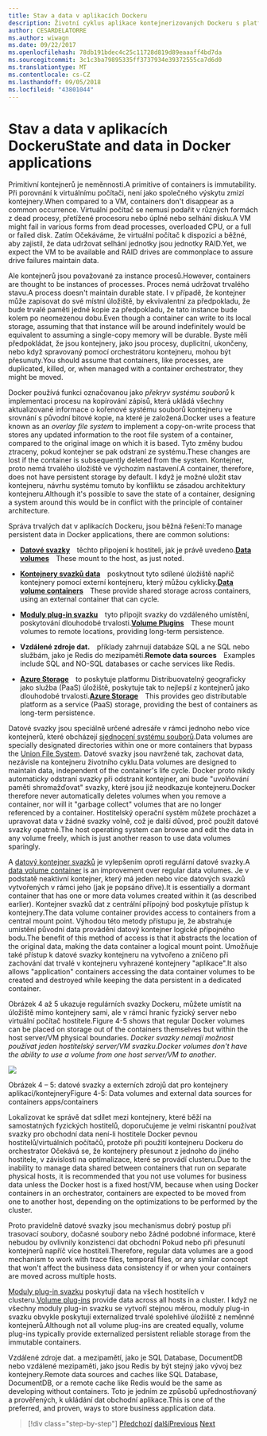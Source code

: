 ```yaml
---
title: Stav a data v aplikacích Dockeru
description: Životní cyklus aplikace kontejnerizovaných Dockeru s platformou a nástroji Microsoft
author: CESARDELATORRE
ms.author: wiwagn
ms.date: 09/22/2017
ms.openlocfilehash: 78db191bdec4c25c11728d819d89eaaaff4bd7da
ms.sourcegitcommit: 3c1c3ba79895335ff3737934e39372555ca7d6d0
ms.translationtype: MT
ms.contentlocale: cs-CZ
ms.lasthandoff: 09/05/2018
ms.locfileid: "43801044"
---
```

# <a name="state-and-data-in-docker-applications"></a><span data-ttu-id="1892d-103">Stav a data v aplikacích Dockeru</span><span class="sxs-lookup"><span data-stu-id="1892d-103">State and data in Docker applications</span></span>

<span data-ttu-id="1892d-104">Primitivní kontejnerů je neměnnosti.</span><span class="sxs-lookup"><span data-stu-id="1892d-104">A primitive of containers is immutability.</span></span> <span data-ttu-id="1892d-105">Při porovnání k virtuálnímu počítači, není jako společného výskytu zmizí kontejnery.</span><span class="sxs-lookup"><span data-stu-id="1892d-105">When compared to a VM, containers don't disappear as a common occurrence.</span></span> <span data-ttu-id="1892d-106">Virtuální počítač se nemusí podařit v různých formách z dead procesy, přetížené procesoru nebo úplné nebo selhání disku.</span><span class="sxs-lookup"><span data-stu-id="1892d-106">A VM might fail in various forms from dead processes, overloaded CPU, or a full or failed disk.</span></span> <span data-ttu-id="1892d-107">Zatím Očekáváme, že virtuální počítač k dispozici a běžné, aby zajistil, že data udržovat selhání jednotky jsou jednotky RAID.</span><span class="sxs-lookup"><span data-stu-id="1892d-107">Yet, we expect the VM to be available and RAID drives are commonplace to assure drive failures maintain data.</span></span>

<span data-ttu-id="1892d-108">Ale kontejnerů jsou považované za instance procesů.</span><span class="sxs-lookup"><span data-stu-id="1892d-108">However, containers are thought to be instances of processes.</span></span> <span data-ttu-id="1892d-109">Proces nemá udržovat trvalého stavu.</span><span class="sxs-lookup"><span data-stu-id="1892d-109">A process doesn't maintain durable state.</span></span> <span data-ttu-id="1892d-110">I v případě, že kontejner může zapisovat do své místní úložiště, by ekvivalentní za předpokladu, že bude trvalé paměti jedné kopie za předpokladu, že tato instance bude kolem po neomezenou dobu.</span><span class="sxs-lookup"><span data-stu-id="1892d-110">Even though a container can write to its local storage, assuming that that instance will be around indefinitely would be equivalent to assuming a single-copy memory will be durable.</span></span> <span data-ttu-id="1892d-111">Byste měli předpokládat, že jsou kontejnery, jako jsou procesy, duplicitní, ukončeny, nebo když spravovaný pomocí orchestrátoru kontejneru, mohou být přesunuty.</span><span class="sxs-lookup"><span data-stu-id="1892d-111">You should assume that containers, like processes, are duplicated, killed, or, when managed with a container orchestrator, they might be moved.</span></span>

<span data-ttu-id="1892d-112">Docker používá funkci označovanou jako *překryv systému souborů* k implementaci procesu na kopírování zápisů, která ukládá všechny aktualizované informace o kořenové systému souborů kontejneru ve srovnání s původní bitové kopie, na které je založená.</span><span class="sxs-lookup"><span data-stu-id="1892d-112">Docker uses a feature known as an *overlay file system* to implement a copy-on-write process that stores any updated information to the root file system of a container, compared to the original image on which it is based.</span></span> <span data-ttu-id="1892d-113">Tyto změny budou ztraceny, pokud kontejner se pak odstraní ze systému.</span><span class="sxs-lookup"><span data-stu-id="1892d-113">These changes are lost if the container is subsequently deleted from the system.</span></span> <span data-ttu-id="1892d-114">Kontejner, proto nemá trvalého úložiště ve výchozím nastavení.</span><span class="sxs-lookup"><span data-stu-id="1892d-114">A container, therefore, does not have persistent storage by default.</span></span> <span data-ttu-id="1892d-115">I když je možné uložit stav kontejneru, návrhu systému tomuto by konfliktu se zásadou architektury kontejneru.</span><span class="sxs-lookup"><span data-stu-id="1892d-115">Although it's possible to save the state of a container, designing a system around this would be in conflict with the principle of container architecture.</span></span>

<span data-ttu-id="1892d-116">Správa trvalých dat v aplikacích Dockeru, jsou běžná řešení:</span><span class="sxs-lookup"><span data-stu-id="1892d-116">To manage persistent data in Docker applications, there are common solutions:</span></span>

-   <span data-ttu-id="1892d-117">[**Datové svazky**](https://docs.docker.com/engine/tutorials/dockervolumes/) těchto připojení k hostiteli, jak je právě uvedeno.</span><span class="sxs-lookup"><span data-stu-id="1892d-117">[**Data volumes**](https://docs.docker.com/engine/tutorials/dockervolumes/) These mount to the host, as just noted.</span></span>

-   <span data-ttu-id="1892d-118">[**Kontejnery svazků data**](https://docs.docker.com/engine/tutorials/dockervolumes/#/creating-and-mounting-a-data-volume-container) poskytnout tyto sdílené úložiště napříč kontejnery pomocí externí kontejneru, který můžou cyklicky.</span><span class="sxs-lookup"><span data-stu-id="1892d-118">[**Data volume containers**](https://docs.docker.com/engine/tutorials/dockervolumes/#/creating-and-mounting-a-data-volume-container) These provide shared storage across containers, using an external container that can cycle.</span></span>

-   <span data-ttu-id="1892d-119">[**Moduly plug-in svazku**](https://docs.docker.com/engine/tutorials/dockervolumes/#/mount-a-shared-storage-volume-as-a-data-volume) tyto připojit svazky do vzdáleného umístění, poskytování dlouhodobé trvalosti.</span><span class="sxs-lookup"><span data-stu-id="1892d-119">[**Volume Plugins**](https://docs.docker.com/engine/tutorials/dockervolumes/#/mount-a-shared-storage-volume-as-a-data-volume) These mount volumes to remote locations, providing long-term persistence.</span></span>

-   <span data-ttu-id="1892d-120">**Vzdálené zdroje dat.** příklady zahrnují databáze SQL a ne SQL nebo službám, jako je Redis do mezipaměti.</span><span class="sxs-lookup"><span data-stu-id="1892d-120">**Remote data sources** Examples include SQL and NO-SQL databases or cache services like Redis.</span></span>

-   <span data-ttu-id="1892d-121">[**Azure Storage**](https://docs.microsoft.com/azure/storage/) to poskytuje platformu Distribuovatelný geograficky jako služba (PaaS) úložiště, poskytuje tak to nejlepší z kontejnerů jako dlouhodobé trvalosti.</span><span class="sxs-lookup"><span data-stu-id="1892d-121">[**Azure Storage**](https://docs.microsoft.com/azure/storage/) This provides geo distributable platform as a service (PaaS) storage, providing the best of containers as long-term persistence.</span></span>

<span data-ttu-id="1892d-122">Datové svazky jsou speciálně určené adresáře v rámci jednoho nebo více kontejnerů, které obcházejí [sjednocení systému souborů](https://docs.docker.com/glossary/?term=Union%20file%20system).</span><span class="sxs-lookup"><span data-stu-id="1892d-122">Data volumes are specially designated directories within one or more containers that bypass the [Union File System](https://docs.docker.com/glossary/?term=Union%20file%20system).</span></span> <span data-ttu-id="1892d-123">Datové svazky jsou navržené tak, zachovat data, nezávisle na kontejneru životního cyklu.</span><span class="sxs-lookup"><span data-stu-id="1892d-123">Data volumes are designed to maintain data, independent of the container's life cycle.</span></span> <span data-ttu-id="1892d-124">Docker proto nikdy automaticky odstraní svazky při odstranit kontejner, ani bude "uvolňování paměti shromažďovat" svazky, které jsou již neodkazuje kontejneru.</span><span class="sxs-lookup"><span data-stu-id="1892d-124">Docker therefore never automatically deletes volumes when you remove a container, nor will it "garbage collect" volumes that are no longer referenced by a container.</span></span> <span data-ttu-id="1892d-125">Hostitelský operační systém můžete procházet a upravovat data v žádné svazky volně, což je další důvod, proč použít datové svazky opatrně.</span><span class="sxs-lookup"><span data-stu-id="1892d-125">The host operating system can browse and edit the data in any volume freely, which is just another reason to use data volumes sparingly.</span></span>

<span data-ttu-id="1892d-126">A [datový kontejner svazků](https://docs.docker.com/glossary/?term=volume) je vylepšením oproti regulární datové svazky.</span><span class="sxs-lookup"><span data-stu-id="1892d-126">A [data volume container](https://docs.docker.com/glossary/?term=volume) is an improvement over regular data volumes.</span></span> <span data-ttu-id="1892d-127">Je v podstatě neaktivní kontejner, který má jeden nebo více datových svazků vytvořených v rámci jeho (jak je popsáno dříve).</span><span class="sxs-lookup"><span data-stu-id="1892d-127">It is essentially a dormant container that has one or more data volumes created within it (as described earlier).</span></span> <span data-ttu-id="1892d-128">Kontejner svazků dat z centrální přípojný bod poskytuje přístup k kontejnery.</span><span class="sxs-lookup"><span data-stu-id="1892d-128">The data volume container provides access to containers from a central mount point.</span></span> <span data-ttu-id="1892d-129">Výhodou této metody přístupu je, že abstrahuje umístění původní data provádění datový kontejner logické přípojného bodu.</span><span class="sxs-lookup"><span data-stu-id="1892d-129">The benefit of this method of access is that it abstracts the location of the original data, making the data container a logical mount point.</span></span> <span data-ttu-id="1892d-130">Umožňuje také přístup k datové svazky kontejneru na vytvořeno a zničeno při zachování dat trvalé v kontejneru vyhrazené kontejnery "aplikace".</span><span class="sxs-lookup"><span data-stu-id="1892d-130">It also allows "application" containers accessing the data container volumes to be created and destroyed while keeping the data persistent in a dedicated container.</span></span>

<span data-ttu-id="1892d-131">Obrázek 4 až 5 ukazuje regulárních svazky Dockeru, můžete umístit na úložiště mimo kontejnery sami, ale v rámci hranic fyzický server nebo virtuální počítač hostitele.</span><span class="sxs-lookup"><span data-stu-id="1892d-131">Figure 4-5 shows that regular Docker volumes can be placed on storage out of the containers themselves but within the host server/VM physical boundaries.</span></span> <span data-ttu-id="1892d-132">*Docker svazky nemají možnost používat jeden hostitelský server/VM svazku*.</span><span class="sxs-lookup"><span data-stu-id="1892d-132">*Docker volumes don't have the ability to use a volume from one host server/VM to another*.</span></span>

![](./media/image5.png)

<span data-ttu-id="1892d-133">Obrázek 4 – 5: datové svazky a externích zdrojů dat pro kontejnery aplikací/kontejnery</span><span class="sxs-lookup"><span data-stu-id="1892d-133">Figure 4-5: Data volumes and external data sources for containers apps/containers</span></span>

<span data-ttu-id="1892d-134">Lokalizovat ke správě dat sdílet mezi kontejnery, které běží na samostatných fyzických hostitelů, doporučujeme je velmi riskantní používat svazky pro obchodní data není-li hostitele Docker pevnou hostitelů/virtuálních počítačů, protože při použití kontejneru Dockeru do orchestrator Očekává se, že kontejnery přesunout z jednoho do jiného hostitele, v závislosti na optimalizace, které se provádí clusteru.</span><span class="sxs-lookup"><span data-stu-id="1892d-134">Due to the inability to manage data shared between containers that run on separate physical hosts, it is recommended that you not use volumes for business data unless the Docker host is a fixed host/VM, because when using Docker containers in an orchestrator, containers are expected to be moved from one to another host, depending on the optimizations to be performed by the cluster.</span></span>

<span data-ttu-id="1892d-135">Proto pravidelně datové svazky jsou mechanismus dobrý postup při trasovací soubory, dočasné soubory nebo žádné podobné informace, které nebudou by ovlivnily konzistenci dat obchodní Pokud nebo při přesunutí kontejnerů napříč více hostiteli.</span><span class="sxs-lookup"><span data-stu-id="1892d-135">Therefore, regular data volumes are a good mechanism to work with trace files, temporal files, or any similar concept that won't affect the business data consistency if or when your containers are moved across multiple hosts.</span></span>

<span data-ttu-id="1892d-136">[Moduly plug-in svazku](https://docs.docker.com/engine/extend/plugins_volume/) poskytují data na všech hostitelích v clusteru.</span><span class="sxs-lookup"><span data-stu-id="1892d-136">[Volume plug-ins](https://docs.docker.com/engine/extend/plugins_volume/) provide data across all hosts in a cluster.</span></span> <span data-ttu-id="1892d-137">I když ne všechny moduly plug-in svazku se vytvoří stejnou měrou, moduly plug-in svazku obvykle poskytují externalized trvalé spolehlivé úložiště z neměnné kontejnerů.</span><span class="sxs-lookup"><span data-stu-id="1892d-137">Although not all volume plug-ins are created equally, volume plug-ins typically provide externalized persistent reliable storage from the immutable containers.</span></span>

<span data-ttu-id="1892d-138">Vzdálené zdroje dat. a mezipamětí, jako je SQL Database, DocumentDB nebo vzdálené mezipaměti, jako jsou Redis by být stejný jako vývoj bez kontejnery.</span><span class="sxs-lookup"><span data-stu-id="1892d-138">Remote data sources and caches like SQL Database, DocumentDB, or a remote cache like Redis would be the same as developing without containers.</span></span> <span data-ttu-id="1892d-139">Toto je jedním ze způsobů upřednostňovaný a prověřených, k ukládání dat obchodní aplikace.</span><span class="sxs-lookup"><span data-stu-id="1892d-139">This is one of the preferred, and proven, ways to store business application data.</span></span>


>[!div class="step-by-step"]
<span data-ttu-id="1892d-140">[Předchozí](monolithic-applications.md)
[další](soa-applications.md)</span><span class="sxs-lookup"><span data-stu-id="1892d-140">[Previous](monolithic-applications.md)
[Next](soa-applications.md)</span></span>
